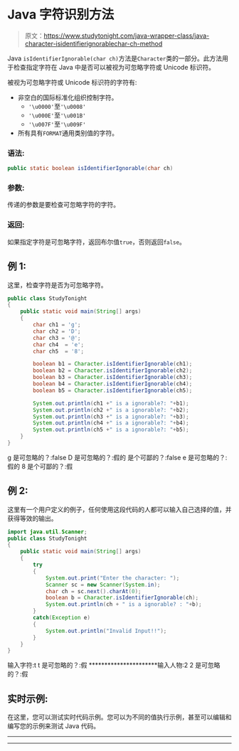 # Java 字符识别方法

> 原文：<https://www.studytonight.com/java-wrapper-class/java-character-isidentifierignorablechar-ch-method>

Java `isIdentifierIgnorable(char ch)`方法是`Character`类的一部分。此方法用于检查指定字符在 Java 中是否可以被视为可忽略字符或 Unicode 标识符。

被视为可忽略字符或 Unicode 标识符的字符有:

*   非空白的国际标准化组织控制字符。
    *   `'\u0000'`至`'\u0008'`
    *   `'\u000E'`至`'\u001B'`
    *   `'\u007F'`至`'\u009F'`
*   所有具有`FORMAT`通用类别值的字符。

### 语法:

```java
public static boolean isIdentifierIgnorable(char ch) 
```

### 参数:

传递的参数是要检查可忽略字符的字符。

### 返回:

如果指定字符是可忽略字符，返回布尔值`true`，否则返回`false`。

## 例 1:

这里，检查字符是否为可忽略字符。

```java
public class StudyTonight
{  
	public static void main(String[] args)
	{  
		char ch1 = 'g';  
		char ch2 = 'D';  
		char ch3 = '@';  
		char ch4  = 'e';   
		char ch5  = '8';  

		boolean b1 = Character.isIdentifierIgnorable(ch1);  
		boolean b2 = Character.isIdentifierIgnorable(ch2);  
		boolean b3 = Character.isIdentifierIgnorable(ch3);  
		boolean b4 = Character.isIdentifierIgnorable(ch4);  
		boolean b5 = Character.isIdentifierIgnorable(ch5);  

		System.out.println(ch1 +" is a ignorable?: "+b1);  
		System.out.println(ch2 +" is a ignorable?: "+b2);  
		System.out.println(ch3 +" is a ignorable?: "+b3);  
		System.out.println(ch4 +" is a ignorable?: "+b4);  
		System.out.println(ch5 +" is a ignorable?: "+b5);  
	}  
} 
```

g 是可忽略的？:false
D 是可忽略的？:假的
是个可鄙的？:false
e 是可忽略的？:假的
8 是个可鄙的？:假

## 例 2:

这里有一个用户定义的例子，任何使用这段代码的人都可以输入自己选择的值，并获得等效的输出。

```java
import java.util.Scanner; 
public class StudyTonight
{ 
	public static void main(String[] args)
	{  
		try
		{
			System.out.print("Enter the character: ");  
			Scanner sc = new Scanner(System.in);         
			char ch = sc.next().charAt(0);  
			boolean b = Character.isIdentifierIgnorable(ch);
			System.out.println(ch + " is a ignorable? : "+b);
		}
		catch(Exception e)
		{
			System.out.println("Invalid Input!!");
		}
	}  
} 
```

输入字符:t
t 是可忽略的？:假
**********************输入人物:2
2 是可忽略的？:假

## 实时示例:

在这里，您可以测试实时代码示例。您可以为不同的值执行示例，甚至可以编辑和编写您的示例来测试 Java 代码。

* * *

* * *